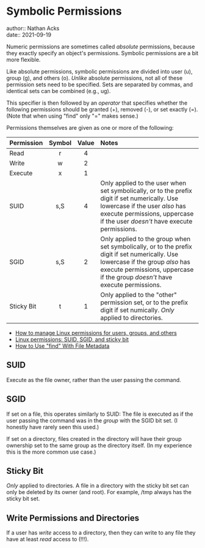 # Symbolic Permissions

author:: Nathan Acks  
date:: 2021-09-19

Numeric permissions are sometimes called *absolute* permissions, because they exactly specify an object's permissions. Symbolic permissions are a bit more flexible.

Like absolute permissions, symbolic permissions are divided into user (u), group (g), and others (o). *Unlike* absolute permissions, not all of these permission sets need to be specified. Sets are separated by commas, and identical sets can be combined (e.g., ug).

This specifier is then followed by an *operator* that specifies whether the following permissions should be granted (+), removed (-), or set exactly (=). (Note that when using "find" only "=" makes sense.)

Permissions themselves are given as one or more of the following:

| Permission | Symbol | Value | Notes                                                                                                                                                                                                             |
|:---------- |:------:|:-----:|:----------------------------------------------------------------------------------------------------------------------------------------------------------------------------------------------------------------- |
| Read       |    r   |   4   |                                                                                                                                                                                                                   |
| Write      |    w   |   2   |                                                                                                                                                                                                                   |
| Execute    |    x   |   1   |                                                                                                                                                                                                                   |
| SUID       |   s,S  |   4   | Only applied to the user when set symbolically, or to the prefix digit if set numerically. Use lowercase if the user *also* has execute permissions, uppercase if the user *doesn't* have execute permissions.    |
| SGID       |   s,S  |   2   | Only applied to the group when set symbolically, or to the prefix digit if set numerically. Use lowercase if the group *also* has execute permissions, uppercase if the group *doesn't* have execute permissions. |
| Sticky Bit |    t   |   1   | Only applied to the "other" permission set, or to the prefix digit if set numically. *Only* applied to directories.                                                                                               |

* [How to manage Linux permissions for users, groups, and others](https://www.redhat.com/sysadmin/manage-permissions)
* [Linux permissions: SUID, SGID, and sticky bit](https://www.redhat.com/sysadmin/suid-sgid-sticky-bit)
* [How to Use "find" With File Metadata](how-to-use-find-with-file-metadata.md)

## SUID

Execute as the file owner, rather than the user passing the command.

## SGID

If set on a file, this operates similarly to SUID: The file is executed as if the user passing the command was in the *group* with the SGID bit set. (I honestly have rarely seen this used.)

If set on a directory, files created in the directory will have their group ownership set to the same group as the directory itself. (In my experience this is the more common use case.)

## Sticky Bit

*Only* applied to directories. A file in a directory with the sticky bit set can only be deleted by its owner (and root). For example, /tmp always has the sticky bit set.

## Write Permissions and Directories

If a user has *write* access to a directory, then they can write to any file they have at least *read* access to (!!!).
